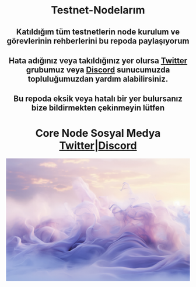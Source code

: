 <div align="center"> 

<h1 align="center"> Testnet-Nodelarım</h1>

## Katıldığım tüm testnetlerin node kurulum ve görevlerinin rehberlerini bu repoda  paylaşıyorum
## Hata adığınız veya takıldığınız yer olursa [Twitter](https://t.me/0xAtaturk2) grubumuz veya [Discord](https://discord.gg/0xAtaturk) sunucumuzda topluluğumuzdan yardım alabilirsiniz.
## Bu repoda eksik veya hatalı bir yer bulursanız bize bildirmekten çekinmeyin lütfen

#

<div align="center">

# Core Node Sosyal Medya [Twitter](https://twitter.com/0xAtaturk2)|[Discord](https://discord.gg/0xAtaturk2)

![image](https://raw.githubusercontent.com/r0llie/Testnet-Nodes/main/banner.jpg)

</div>

  </div>
